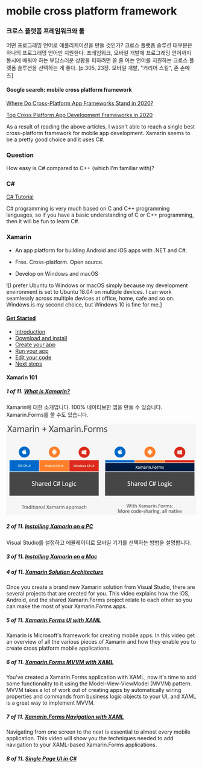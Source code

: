# mobile cross platform framework

### 크로스 플랫폼 프레임워크와 툴

어떤 프로그래밍 언어로 애플리케이션을 만들 것인가? 크로스 플랫폼 솔루션 대부분은 하나의 프로그래밍 언어만 지원한다. 프레임워크, 모바일 개발에 프로그래밍 언어까지 동시에 배워야 하는 부담스러운 상황을 피하려면 쓸 줄 아는 언어를 지원하는 크로스 플랫폼 솔루션을 선택하는 게 좋다. [p.305, 23장. 모바일 개발, "커리어 스킬", 존 손메즈]

#### Google search: mobile cross platform framework

[Where Do Cross-Platform App Frameworks Stand in 2020?](https://www.netsolutions.com/insights/cross-platform-app-frameworks-in-2019/)

[Top Cross Platform App Development Frameworks in 2020](https://www.mobileappdaily.com/top-cross-platform-app-development-frameworks)

As a result of reading the above articles, I wasn't able to reach a single best cross-platform framework for mobile app development. Xamarin seems to be a pretty good choice and it uses C#. 

### Question

How easy is C# compared to C++ (which I'm familiar with)?

### C#

[C# Tutorial](https://www.tutorialspoint.com/csharp/index.htm)

C# programming is very much based on C and C++ programming languages, so if you have a basic understanding of C or C++ programming, then it will be fun to learn C#.

### Xamarin

* An app platform for building Android and iOS apps with .NET and C#.

* Free. Cross-platform. Open source. 

* Develop on Windows and macOS

![I prefer Ubuntu to Windows or macOS simply because my development environment is set to Ubuntu 18.04 on multiple devices. I can work seamlessly across multiple devices at office, home, cafe and so on. Windows is my second choice, but Windows 10 is fine for me.]

#### [Get Started](https://dotnet.microsoft.com/learn/xamarin/hello-world-tutorial/intro)

- [Introduction](https://dotnet.microsoft.com/learn/xamarin/hello-world-tutorial/intro)
- [Download and install](https://dotnet.microsoft.com/learn/xamarin/hello-world-tutorial/install)
- [Create your app](https://dotnet.microsoft.com/learn/xamarin/hello-world-tutorial/create)
- [Run your app](https://dotnet.microsoft.com/learn/xamarin/hello-world-tutorial/run)
- [Edit your code](https://dotnet.microsoft.com/learn/xamarin/hello-world-tutorial/modify)
- [Next steps](https://dotnet.microsoft.com/learn/xamarin/hello-world-tutorial/next)

#### Xamarin 101

##### 1 of 11. [What is Xamarin?](https://www.youtube.com/watch?list=PLdo4fOcmZ0oU10SXt2W58pu2L0v2dOW-1&v=JH8ekYJrFHs)

Xamarin에 대한 소개입니다. 100% 네이티브한 앱을 만들 수 있습니다. Xamarin.Forms를 쓸 수도 있습니다.

<img src="images/Xamarin101-Xamarin_Xamarin_form.png">

##### 2 of 11. [Installing Xamarin on a PC](https://youtu.be/sn7kD9X4_5M)

Visual Studio를 설정하고 에뮬레이터로 모바일 기기를 선택하는 방법을 설명합니다.

##### 3 of 11.  [Installing Xamarin on a Mac](https://youtu.be/oU1pls9etrQ)

##### 4 of 11. [Xamarin Solution Architecture](https://youtu.be/ESubeu0081U)

Once you create a brand new Xamarin solution from Visual Studio, there are several projects that are created for you. This video explains how the iOS, Android, and the shared Xamarin.Forms project relate to each other so you can make the most of your Xamarin.Forms apps.

##### 5 of 11. [Xamarin.Forms UI with XAML](https://youtu.be/5XgxZBK6uPM)

Xamarin is Microsoft's framework for creating mobile apps. In this video get an overview of all the various pieces of Xamarin and how they enable you to create cross platform mobile applications. 

##### 6 of 11. [Xamarin.Forms MVVM with XAML](https://youtu.be/VqZeTAjsgFQ) 

You've created a Xamarin.Forms application with XAML, now it's time to add some functionality to it using the Model-View-ViewModel (MVVM) pattern. MVVM takes a lot of work out of creating apps by automatically wiring properties and commands from business logic objects to your UI, and XAML is a great way to implement MVVM.

##### 7 of 11. [Xamarin.Forms Navigation with XAML](https://youtu.be/UPD_2SVGQ6M) 

Navigating from one screen to the next is essential to almost every mobile application. This video will show you the techniques needed to add navigation to your XAML-based Xamarin.Forms applications. 

##### 8 of 11. [Single Page UI in C#](https://youtu.be/bQES3lP2Nr0)

